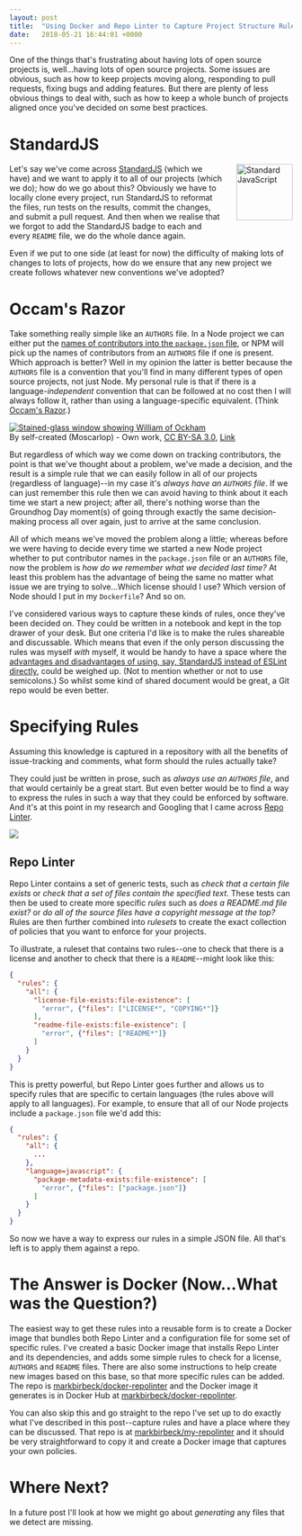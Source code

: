 ```yaml
---
layout: post
title:  "Using Docker and Repo Linter to Capture Project Structure Rules"
date:   2018-05-21 16:44:01 +0000
---
```

One of the things that's frustrating about having lots of open source projects is, well...having lots of open source projects. Some issues are obvious, such as how to keep projects moving along, responding to pull requests, fixing bugs and adding features. But there are plenty of less obvious things to deal with, such as how to keep a whole bunch of projects aligned once you've decided on some best practices.

<!--snip-->

# StandardJS

<a href="https://standardjs.com" style="float: right; padding: 0 0 20px 20px;"><img src="https://cdn.rawgit.com/feross/standard/master/sticker.svg" alt="Standard JavaScript" width="100" align="right"></a>

Let's say we've come across [StandardJS](https://standardjs.com/) (which we have) and we want to apply it to all of our projects (which we do); how do we go about this? Obviously we have to locally clone every project, run StandardJS to reformat the files, run tests on the results, commit the changes, and submit a pull request. And then when we realise that we forgot to add the StandardJS badge to each and every `README` file, we do the whole dance again.

Even if we put to one side (at least for now) the difficulty of making lots of changes to lots of projects, how do we ensure that any new project we create follows whatever new conventions we've adopted?

# Occam's Razor

Take something really simple like an `AUTHORS` file. In a Node project we can either put the [names of contributors into the `package.json` file](https://docs.npmjs.com/files/package.json#people-fields-author-contributors), or NPM will pick up the names of contributors from an `AUTHORS` file if one is present. Which approach is better? Well in my opinion the latter is better because the `AUTHORS` file is a convention that you'll find in many different types of open source projects, not just Node. My personal rule is that if there is a language-*independent* convention that can be followed at no cost then I will always follow it, rather than using a language-specific equivalent. (Think [Occam's Razor](https://simple.wikipedia.org/wiki/Occam%27s_razor).)

<p><a href="https://commons.wikimedia.org/wiki/File:William_of_Ockham.png#/media/File:William_of_Ockham.png"><img src="https://upload.wikimedia.org/wikipedia/commons/7/70/William_of_Ockham.png" alt="Stained-glass window showing William of Ockham"></a><br>By self-created (Moscarlop) - <span class="int-own-work" lang="en">Own work</span>, <a href="https://creativecommons.org/licenses/by-sa/3.0" title="Creative Commons Attribution-Share Alike 3.0">CC BY-SA 3.0</a>, <a href="https://commons.wikimedia.org/w/index.php?curid=5523066">Link</a></p>

But regardless of which way we come down on tracking contributors, the point is that we've thought about a problem, we've made a decision, and the result is a simple rule that we can easily follow in all of our projects (regardless of language)--in my case it's *always have an `AUTHORS` file*. If we can just remember this rule then we can avoid having to think about it each time we start a new project; after all, there's nothing worse than the Groundhog Day moment(s) of going through exactly the same decision-making process all over again, just to arrive at the same conclusion.

All of which means we've moved the problem along a little; whereas before we were having to decide every time we started a new Node project whether to put contributor names in the `package.json` file or an `AUTHORS` file, now the problem is *how do we remember what we decided last time?* At least this problem has the advantage of being the same no matter what issue we are trying to solve...Which license should I use? Which version of Node should I put in my `Dockerfile`? And so on.

I've considered various ways to capture these kinds of rules, once they've been decided on. They could be written in a notebook and kept in the top drawer of your desk. But one criteria I'd like is to make the rules shareable and discussable. Which means that even if the only person discussing the rules was myself *with* myself, it would be handy to have a space where the [advantages and disadvantages of using, say, StandardJS instead of ESLint directly](https://standardjs.com/#i-disagree-with-rule-x-can-you-change-it), could be weighed up. (Not to mention whether or not to use semicolons.) So whilst some kind of shared document would be great, a Git repo would be even better.

# Specifying Rules

Assuming this knowledge is captured in a repository with all the benefits of issue-tracking and comments, what form should the rules actually take?

They could just be written in prose, such as *always use an `AUTHORS` file*, and that would certainly be a great start. But even better would be to find a way to express the rules in such a way that they could be enforced by software. And it's at this point in my research and Googling that I came across [Repo Linter](https://github.com/todogroup/repolinter).

![](https://github.com/todogroup/repolinter/raw/master/docs/images/P_RepoLinter01_logo_only.png)

## Repo Linter

Repo Linter contains a set of generic tests, such as *check that a certain file exists* or *check that a set of files contain the specified text*. These tests can then be used to create more specific *rules* such as *does a README.md file exist?* or *do all of the source files have a copyright message at the top?* Rules are then further combined into *rulesets* to create the exact collection of policies that you want to enforce for your projects.

To illustrate, a ruleset that contains two rules--one to check that there is a license and another to check that there is a `README`--might look like this:

```json
{
  "rules": {
    "all": {
      "license-file-exists:file-existence": [
        "error", {"files": ["LICENSE*", "COPYING*"]}
      ],
      "readme-file-exists:file-existence": [
        "error", {"files": ["README*"]}
      ]
    }
  }
}
```

This is pretty powerful, but Repo Linter goes further and allows us to specify rules that are specific to certain languages (the rules above will apply to all languages). For example, to ensure that all of our Node projects include a `package.json` file we'd add this:

```json
{
  "rules": {
    "all": {
      ...
    },
    "language=javascript": {
      "package-metadata-exists:file-existence": [
        "error", {"files": ["package.json"]}
      ]
    }
  }
}
```

So now we have a way to express our rules in a simple JSON file. All that's left is to apply them against a repo.

# The Answer is Docker (Now...What was the Question?)

The easiest way to get these rules into a reusable form is to create a Docker image that bundles both Repo Linter and a configuration file for some set of specific rules. I've created a basic Docker image that installs Repo Linter and its dependencies, and adds some simple rules to check for a license, `AUTHORS` and `README` files. There are also some instructions to help create new images based on this base, so that more specific rules can be added. The repo is [markbirbeck/docker-repolinter](https://github.com/markbirbeck/docker-repolinter) and the Docker image it generates is in Docker Hub at [markbirbeck/docker-repolinter](https://hub.docker.com/r/markbirbeck/docker-repolinter/).

You can also skip this and go straight to the repo I've set up to do exactly what I've described in this post--capture rules and have a place where they can be discussed. That repo is at [markbirbeck/my-repolinter](https://github.com/markbirbeck/my-repolinter) and it should be very straightforward to copy it and create a Docker image that captures your own policies.

# Where Next?

In a future post I'll look at how we might go about *generating* any files that we detect are missing.